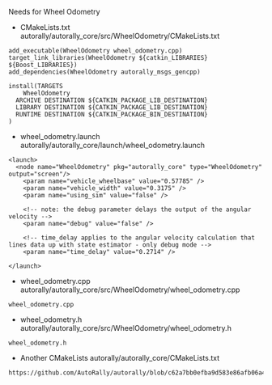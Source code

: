 Needs for Wheel Odometry
- CMakeLists.txt
autorally/autorally_core/src/WheelOdometry/CMakeLists.txt
```
add_executable(WheelOdometry wheel_odometry.cpp)
target_link_libraries(WheelOdometry ${catkin_LIBRARIES} ${Boost_LIBRARIES})
add_dependencies(WheelOdometry autorally_msgs_gencpp)

install(TARGETS
    WheelOdometry
  ARCHIVE DESTINATION ${CATKIN_PACKAGE_LIB_DESTINATION}
  LIBRARY DESTINATION ${CATKIN_PACKAGE_LIB_DESTINATION}
  RUNTIME DESTINATION ${CATKIN_PACKAGE_BIN_DESTINATION}
)
```
- wheel_odometry.launch
autorally/autorally_core/launch/wheel_odometry.launch

```
<launch>
  <node name="WheelOdometry" pkg="autorally_core" type="WheelOdometry" output="screen"/>
    <param name="vehicle_wheelbase" value="0.57785" />
    <param name="vehicle_width" value="0.3175" />
    <param name="using_sim" value="false" />

    <!-- note: the debug parameter delays the output of the angular velocity -->
    <param name="debug" value="false" />

    <!-- time_delay applies to the angular velocity calculation that lines data up with state estimator - only debug mode -->
    <param name="time_delay" value="0.2714" />

</launch>
```
- wheel_odometry.cpp
autorally/autorally_core/src/WheelOdometry/wheel_odometry.cpp

```
wheel_odometry.cpp
```
- wheel_odometry.h
autorally/autorally_core/src/WheelOdometry/wheel_odometry.h

```
wheel_odometry.h
```
- Another CMakeLists
autorally/autorally_core/CMakeLists.txt
```
https://github.com/AutoRally/autorally/blob/c62a7bb0efba9d583e86afb06a4749bd3feafad7/autorally_core/CMakeLists.txt
```
